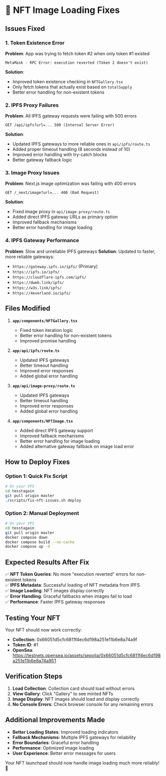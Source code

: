 # 🔧 NFT Image Loading Fixes

## Issues Fixed

### 1. Token Existence Error
**Problem**: App was trying to fetch token #2 when only token #1 existed
```
MetaMask - RPC Error: execution reverted (Token 2 doesn't exist)
```
**Solution**: 
- Improved token existence checking in `NFTGallery.tsx`
- Only fetch tokens that actually exist based on `totalSupply`
- Better error handling for non-existent tokens

### 2. IPFS Proxy Failures  
**Problem**: All IPFS gateway requests were failing with 500 errors
```
GET /api/ipfs?url=... 500 (Internal Server Error)
```
**Solution**:
- Updated IPFS gateways to more reliable ones in `api/ipfs/route.ts`
- Added proper timeout handling (8 seconds instead of 10)
- Improved error handling with try-catch blocks
- Better gateway fallback logic

### 3. Image Proxy Issues
**Problem**: Next.js image optimization was failing with 400 errors
```
GET /_next/image?url=... 400 (Bad Request)
```
**Solution**:
- Fixed image proxy in `api/image-proxy/route.ts`
- Added direct IPFS gateway URLs as primary option
- Improved fallback mechanisms
- Better error handling for image loading

### 4. IPFS Gateway Performance
**Problem**: Slow and unreliable IPFS gateways
**Solution**: Updated to faster, more reliable gateways:
- `https://gateway.ipfs.io/ipfs/` (Primary)
- `https://ipfs.io/ipfs/`
- `https://cloudflare-ipfs.com/ipfs/`
- `https://dweb.link/ipfs/`
- `https://w3s.link/ipfs/`
- `https://4everland.io/ipfs/`

## Files Modified

1. **`app/components/NFTGallery.tsx`**
   - Fixed token iteration logic
   - Better error handling for non-existent tokens
   - Improved promise handling

2. **`app/api/ipfs/route.ts`**
   - Updated IPFS gateways
   - Better timeout handling
   - Improved error responses
   - Added global error handling

3. **`app/api/image-proxy/route.ts`**
   - Updated IPFS gateways
   - Better timeout handling
   - Improved error responses
   - Added global error handling

4. **`app/components/NFTImage.tsx`**
   - Added direct IPFS gateway support
   - Improved fallback mechanisms
   - Better error handling for image loading
   - Added alternative gateway fallback on image load error

## How to Deploy Fixes

### Option 1: Quick Fix Script
```bash
# On your VPS
cd tesstagain
git pull origin master
./scripts/fix-nft-issues.sh deploy
```

### Option 2: Manual Deployment
```bash
# On your VPS
cd tesstagain
git pull origin master
docker compose down
docker compose build --no-cache
docker compose up -d
```

## Expected Results After Fix

✅ **NFT Token Queries**: No more "execution reverted" errors for non-existent tokens  
✅ **IPFS Metadata**: Successful loading of NFT metadata from IPFS  
✅ **Image Loading**: NFT images display correctly  
✅ **Error Handling**: Graceful fallbacks when images fail to load  
✅ **Performance**: Faster IPFS gateway responses  

## Testing Your NFT

Your NFT should now work correctly:
- **Collection**: 0x66051d5cfc6811f4ec6d198a251e11b6e8a74a9f
- **Token ID**: #1
- **OpenSea**: https://testnets.opensea.io/assets/sepolia/0x66051d5cfc6811f4ec6d198a251e11b6e8a74a9f/1

## Verification Steps

1. **Load Collection**: Collection card should load without errors
2. **View Gallery**: Click "Gallery" to see minted NFTs
3. **Image Display**: NFT images should load and display correctly
4. **No Console Errors**: Check browser console for any remaining errors

## Additional Improvements Made

- **Better Loading States**: Improved loading indicators
- **Fallback Mechanisms**: Multiple IPFS gateways for reliability
- **Error Boundaries**: Graceful error handling
- **Performance**: Optimized image loading
- **User Experience**: Better error messages for users

Your NFT launchpad should now handle image loading much more reliably! 🎉